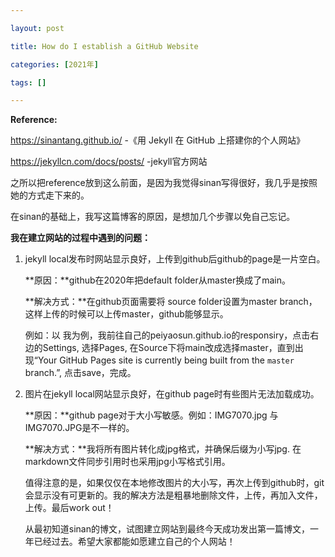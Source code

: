 ```yaml
---

layout: post 

title: How do I establish a GitHub Website

categories: [2021年]

tags: []

---
```




**Reference:**

https://sinantang.github.io/ -《用 Jekyll 在 GitHub 上搭建你的个人网站》

https://jekyllcn.com/docs/posts/ -jekyll官方网站

​    之所以把reference放到这么前面，是因为我觉得sinan写得很好，我几乎是按照她的方式走下来的。

在sinan的基础上，我写这篇博客的原因，是想加几个步骤以免自己忘记。



**我在建立网站的过程中遇到的问题：**

1. jekyll local发布时网站显示良好，上传到github后github的page是一片空白。

   **原因：**github在2020年把default folder从master换成了main。

   **解决方式：**在github页面需要将 source folder设置为master branch，这样上传的时候可以上传master，github能够显示。

   例如：以 我为例，我前往自己的peiyaosun.github.io的responsiry，点击右边的Settings, 选择Pages, 在Source下将main改成选择master，直到出现“Your GitHub Pages site is currently being built from the `master` branch.”, 点击save，完成。

2. 图片在jekyll local网站显示良好，在github page时有些图片无法加载成功。

   **原因：**github page对于大小写敏感。例如：IMG7070.jpg 与 IMG7070.JPG是不一样的。

   **解决方式：**我将所有图片转化成jpg格式，并确保后缀为小写jpg. 在markdown文件同步引用时也采用jpg小写格式引用。

   值得注意的是，如果仅仅在本地修改图片的大小写，再次上传到github时，git会显示没有可更新的。我的解决方法是粗暴地删除文件，上传，再加入文件，上传。最后work out！

   

   

   从最初知道sinan的博文，试图建立网站到最终今天成功发出第一篇博文，一年已经过去。希望大家都能如愿建立自己的个人网站！

   

   

   

   

   

   

   